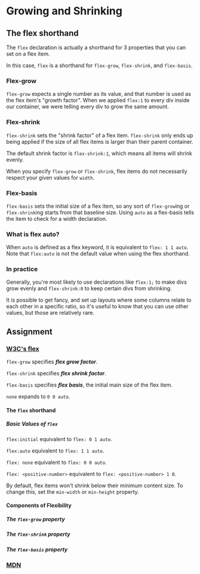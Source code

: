 # Growing and Shrinking

## The flex shorthand

The `flex` declaration is actually a shorthand for 3 properties that you can set
on a flex item.

In this case, `flex` is a shorthand for `flex-grow`, `flex-shrink`, and `flex-basis`.

### Flex-grow

`flex-grow` expects a single number as its value, and that number is used as the
flex item's "growth factor". When we applied `flex:1` to every div inside our container,
we were telling every div to grow the same amount.

### Flex-shrink

`flex-shrink` sets the "shrink factor" of a flex item. `flex-shrink` only ends up
being applied if the size of all flex items is larger than their parent container.

The default shrink factor is `flex-shrink:1`, which means all items will shrink evenly.

When you specify `flex-grow` or `flex-shrink`, flex items do not necessarily respect
your given values for `width`.

### Flex-basis

`flex-basis` sets the initial size of a flex item, so any sort of `flex-grow`ing
or `flex-shrink`ing starts from that baseline size. Using `auto` as a flex-basis
tells the item to check for a width declaration.

### What is flex auto?

When `auto` is defined as a flex keyword, it is equivalent to `flex: 1 1 auto`.
Note that `flex:auto` is not the default value when using the flex shorthand.

### In practice

Generally, you're most likely to use declarations like `flex:1;` to make divs grow
evenly and `flex-shrink:0` to keep certain divs from shrinking.

It _is_ possible to get fancy, and set up layouts where some columns relate to each
other in a specific ratio, so it's useful to know that you can use other values,
but those are relatively rare.

## Assignment

### [W3C's flex](https://www.w3.org/TR/css-flexbox-1/#flex-common)

`flex-grow` specifies **_flex grow factor_**.

`flex-shrink` specifies **_flex shrink factor_**.

`flex-basis` specifies **_flex basis_**, the initial main size of the flex item.

`none` expands to `0 0 auto`.

#### The `flex` shorthand

##### Basic Values of `flex`

`flex:initial` equivalent to `flex: 0 1 auto`.

`flex:auto` equivalent to `flex: 1 1 auto`.

`flex: none` equivalent to `flex: 0 0 auto`.

`flex: <positive-number>` equivalent to `flex: <positive-number> 1 0`.

By default, flex items won't shrink below their minimum content size. To change this,
set the `min-width` or `min-height` property.

#### Components of Flexibility

##### The `flex-grow` property

##### The `flex-shrink` property

##### The `flex-basis` property

### [MDN](https://developer.mozilla.org/en-US/docs/Web/CSS/flex)

